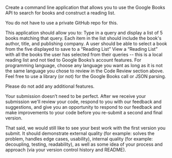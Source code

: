 Create a command line application that allows you to use the Google Books API to search for books and construct a reading list. 

You do not have to use a private GitHub repo for this.

This application should allow you to:
Type in a query and display a list of 5 books matching that query.
Each item in the list should include the book's author, title, and publishing company.
A user should be able to select a book from the five displayed to save to a “Reading List”
View a “Reading List” with all the books the user has selected from their queries -- this is a local reading list and not tied to Google Books’s account features.
For programming language, choose any language you want as long as it is not the same language you chose to review in the Code Review section above. Feel free to use a library (or not) for the Google Books call or JSON parsing.

Please do not add any additional features. 

Your submission doesn’t need to be perfect. After we receive your submission we'll review your code, respond to you with our feedback and suggestions, and give you an opportunity to respond to our feedback and make improvements to your code before you re-submit a second and final version.

That said, we would still like to see your best work with the first version you submit. It should demonstrate external quality (for example: solves the problem, handles edge cases, usability), internal quality (for example: decoupling, testing, readability), as well as some idea of your process and approach (via your version control history and README).